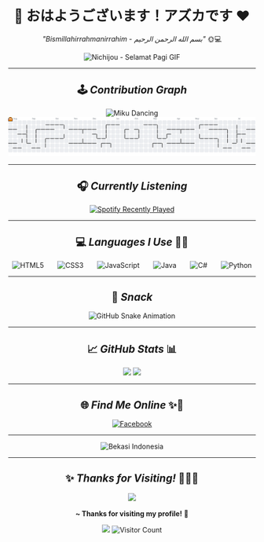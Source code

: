 <div align="center">

# 🌸 おはようございます！アズカです ❤️  
*"Bismillahirrahmanirrahim - بسم الله الرحمن الرحيم"* 🌞💻

<img src="https://media1.tenor.com/m/eaNIf0hiKPkAAAAd/nichijou-selamat-pagi.gif" height="350" alt="Nichijou - Selamat Pagi GIF" />

---

## 🕹️ *Contribution Graph*

<img src="https://media1.tenor.com/m/S-Co5OMRptUAAAAd/miku-hatsune-miku.gif" height="250" alt="Miku Dancing" />

<picture>
  <source media="(prefers-color-scheme: dark)" srcset="https://raw.githubusercontent.com/Azelzy/Azelzy/output/pacman-contribution-graph-dark.svg">
  <source media="(prefers-color-scheme: light)" srcset="https://raw.githubusercontent.com/Azelzy/Azelzy/output/pacman-contribution-graph.svg">
  <img src="https://raw.githubusercontent.com/Azelzy/Azelzy/output/pacman-contribution-graph.svg" alt="Pacman Contribution Graph" />
</picture>

---

## 🎧 *Currently Listening*

<a href="https://open.spotify.com/user/vgwrcri8ooj60jht8vi85o1u6">
  <img src="https://spotify-recently-played-readme.vercel.app/api?user=vgwrcri8ooj60jht8vi85o1u6&count=1&unique=true" alt="Spotify Recently Played" />
</a>

---

## 💻 *Languages I Use* 🔰✨

<img src="https://cdn.jsdelivr.net/gh/devicons/devicon/icons/html5/html5-original.svg" height="50" alt="HTML5" />
<img width="20" />
<img src="https://cdn.jsdelivr.net/gh/devicons/devicon/icons/css3/css3-original.svg" height="50" alt="CSS3" />
<img width="20" />
<img src="https://cdn.jsdelivr.net/gh/devicons/devicon/icons/javascript/javascript-original.svg" height="50" alt="JavaScript" />
<img width="20" />
<img src="https://cdn.jsdelivr.net/gh/devicons/devicon/icons/java/java-original.svg" height="50" alt="Java" />
<img width="20" />
<img src="https://cdn.jsdelivr.net/gh/devicons/devicon/icons/csharp/csharp-original.svg" height="50" alt="C#" />
<img width="20" />
<img src="https://cdn.jsdelivr.net/gh/devicons/devicon/icons/python/python-original.svg" height="50" alt="Python" />

---

## 🐍 *Snack*

<img src="https://raw.githubusercontent.com/Azelzy/Azelzy/output/snake.svg" alt="GitHub Snake Animation" />

---

## 📈 *GitHub Stats* 📊

<img src="https://github-readme-stats.vercel.app/api?username=Azelzy&show_icons=true&theme=tokyonight&count_private=true&hide_title=false&rank_icon=github&custom_title=アズカのGitHub統計" height="150" />
<img src="https://github-readme-stats.vercel.app/api/top-langs/?username=Azelzy&layout=compact&theme=tokyonight&langs_count=6" height="150" />

---

## 🌐 *Find Me Online* ✨📱

<a href="https://www.facebook.com/profile.php?id=61574071302904&locale=id_ID">
  <img src="https://raw.githubusercontent.com/maurodesouza/profile-readme-generator/master/src/assets/icons/social/facebook/default.svg" width="52" alt="Facebook" />
</a>

---

<img src="https://media1.tenor.com/m/lPxty4wa4nEAAAAd/bekasi-indonesia.gif" height="300" alt="Bekasi Indonesia" />

---

## ✨ *Thanks for Visiting!* 🙇‍♀️💕

<img src="https://media1.tenor.com/d5INxd32FoMAAAAi/triple-baka-miku.gif" height="200" />

**~ Thanks for visiting my profile!** 💫

<img src="https://media.tenor.com/ouQzDmgC9CwAAAAi/miku-vocaloid.gif" height="150" />

<img src="https://profile-counter.glitch.me/Azelzy/count.svg" alt="Visitor Count" />

</div>
